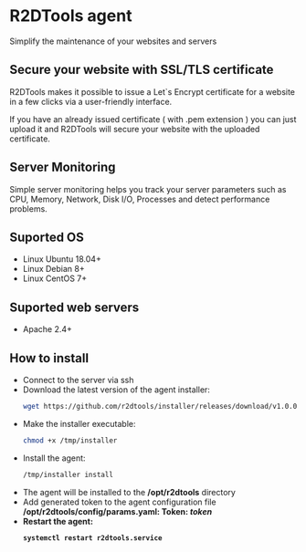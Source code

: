 # R2DTools agent
Simplify the maintenance of your websites and servers

## Secure your website with SSL/TLS certificate

R2DTools makes it possible to issue a Let`s Encrypt certificate for a website in a few clicks via a user-friendly interface.

If you have an already issued certificate ( with .pem extension ) you can just upload it and R2DTools will secure your website with the uploaded certificate.

## Server Monitoring

Simple server monitoring helps you track your server parameters such as CPU, Memory, Network, Disk I/O, Processes and detect performance problems.

## Suported OS

* Linux Ubuntu 18.04+
* Linux Debian 8+
* Linux CentOS 7+

## Suported web servers

* Apache 2.4+

## How to install

* Connect to the server via ssh
* Download the latest version of the agent installer:
  ```bash 
  wget https://github.com/r2dtools/installer/releases/download/v1.0.0/installer
  ```
* Make the installer executable:
  ```bash
  chmod +x /tmp/installer
  ```
* Install the agent:
  ```bash
  /tmp/installer install
  ```
* The agent will be installed to the <strong>/opt/r2dtools</strong> directory
* Add generated token to the agent configuration file <strong>/opt/r2dtools/config/params.yaml<strong>: Token: <em>token</em>
* Restart the agent:
  ```bash
  systemctl restart r2dtools.service
  ```
